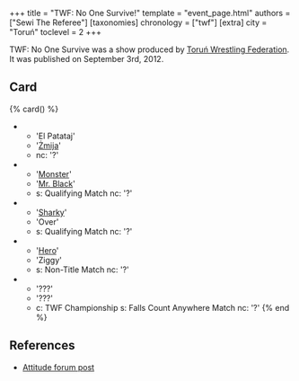 +++
title = "TWF: No One Survive!"
template = "event_page.html"
authors = ["Sewi The Referee"]
[taxonomies]
chronology = ["twf"]
[extra]
city = "Toruń"
toclevel = 2
+++

TWF: No One Survive was a show produced by [Toruń Wrestling Federation](@/o/twf.md). It was published on September 3rd, 2012.

## Card

{% card() %}
- - 'El Patataj'
  - '[Żmija](@/w/zmija.md)'
  - nc: '?'
- - '[Monster](@/w/chris-hunter.md)'
  - '[Mr. Black](@/w/mr-black.md)'
  - s: Qualifying Match
    nc: '?'
- - '[Sharky](@/w/sharky.md)'
  - 'Over'
  - s: Qualifying Match
    nc: '?'
- - '[Hero](@/w/pj-blake.md)'
  - 'Ziggy'
  - s: Non-Title Match
    nc: '?'
- - '???'
  - '???'
  - c: TWF Championship
    s: Falls Count Anywhere Match
    nc: '?'
{% end %}

## References

* [Attitude forum post](https://forum.wrestling.pl/topic/30940-twf-no-one-survive)
